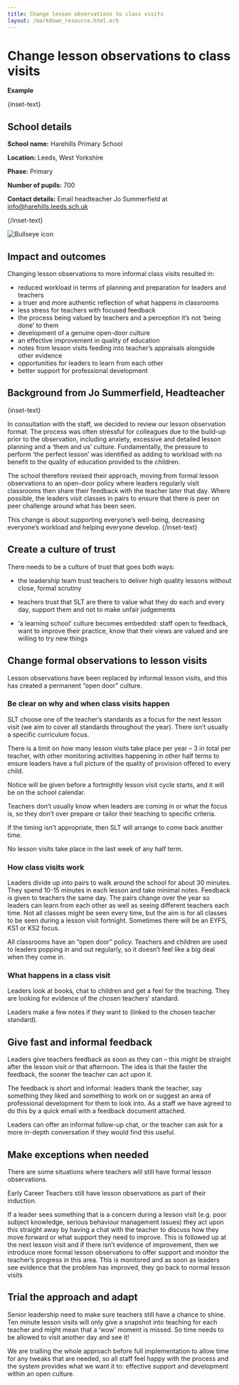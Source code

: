 ```yaml
---
title: Change lesson observations to class visits
layout: /markdown_resource.html.erb
---
```


# Change lesson observations to class visits

<strong class="govuk-tag">Example</strong>

{inset-text}

## School details

**School name:** Harehills Primary School

**Location:** Leeds, West Yorkshire

**Phase:** Primary

**Number of pupils:** 700

**Contact details:** Email headteacher Jo Summerfield at <info@harehills.leeds.sch.uk>

{/inset-text}

<div class="govuk-grid-row dfe-width-container">
  <div class="govuk-grid-column-full">
    <div class="info-box">
      <div class="info-box__corner">
        <img src="/assets/images/bullseye.svg" alt="Bullseye icon">
      </div>
      <h2 class="govuk-heading-m">
        Impact and outcomes
      </h2>
      <p>
        Changing lesson observations to more informal class visits resulted in:
      </p>
      <ul>
        <li>
        reduced workload in terms of planning and preparation for leaders and teachers
        </li>
        <li>
        a truer and more authentic reflection of what happens in classrooms 
        </li>
        <li>
        less stress for teachers with focused feedback 
        </li>
        <li>
        the process being valued by teachers and a perception it’s not ‘being done’ to them
        </li>
        <li>
        development of a genuine open-door culture 
        </li>
        <li>
        an effective improvement in quality of education 
        </li>
        <li>
        notes from lesson visits feeding into teacher’s appraisals alongside other evidence 
        </li>
        <li>
        opportunities for leaders to learn from each other  
        </li>
        <li>
        better support for professional development
        </li>
      </ul>      
    </div>
  </div>
</div>

## Background from Jo Summerfield, Headteacher

{inset-text}

In consultation with the staff, we decided to review our lesson observation format. The process was often stressful for colleagues due to the build-up prior to the observation, including anxiety, excessive and detailed lesson planning and a ‘them and us’ culture. Fundamentally, the pressure to perform ‘the perfect lesson’ was identified as adding to workload with no benefit to the quality of education provided to the children. 

The school therefore revised their approach, moving from formal lesson observations to an open-door policy where leaders regularly visit classrooms then share their feedback with the teacher later that day. Where possible, the leaders visit classes in pairs to ensure that there is peer on peer challenge around what has been seen.  

This change is about supporting everyone’s well-being, decreasing everyone’s workload and helping everyone develop. 
{/inset-text}

## Create a culture of trust 

There needs to be a culture of trust that goes both ways: 

* the leadership team trust teachers to deliver high quality lessons without close, formal scrutiny 

* teachers trust that SLT are there to value what they do each and every day, support them and not to make unfair judgements 

* ‘a learning school’ culture becomes embedded: staff open to feedback, want to improve their practice, know that their views are valued and are willing to try new things 

## Change formal observations to lesson visits 

Lesson observations have been replaced by informal lesson visits, and this has created a permanent “open door” culture.  

### Be clear on why and when class visits happen 

SLT choose one of the teacher’s standards as a focus for the next lesson visit (we aim to cover all standards throughout the year). There isn’t usually a specific curriculum focus. 

There is a limit on how many lesson visits take place per year – 3 in total per teacher, with other monitoring activities happening in other half terms to ensure leaders have a full picture of the quality of provision offered to every child.  

Notice will be given before a fortnightly lesson visit cycle starts, and it will be on the school calendar. 

Teachers don’t usually know when leaders are coming in or what the focus is, so they don’t over prepare or tailor their teaching to specific criteria.  

If the timing isn’t appropriate, then SLT will arrange to come back another time. 

No lesson visits take place in the last week of any half term. 

### How class visits work 

Leaders divide up into pairs to walk around the school for about 30 minutes. They spend 10-15 minutes in each lesson and take minimal notes. Feedback is given to teachers the same day. The pairs change over the year so leaders can learn from each other as well as seeing different teachers each time. Not all classes might be seen every time, but the aim is for all classes to be seen during a lesson visit fortnight. Sometimes there will be an EYFS, KS1 or KS2 focus. 

All classrooms have an “open door” policy. Teachers and children are used to leaders popping in and out regularly, so it doesn’t feel like a big deal when they come in. 

### What happens in a class visit 

Leaders look at books, chat to children and get a feel for the teaching. They are looking for evidence of the chosen teachers’ standard. 

Leaders make a few notes if they want to (linked to the chosen teacher standard). 

## Give fast and informal feedback 

Leaders give teachers feedback as soon as they can – this might be straight after the lesson visit or that afternoon. The idea is that the faster the feedback, the sooner the teacher can act upon it. 

The feedback is short and informal: leaders thank the teacher, say something they liked and something to work on or suggest an area of professional development for them to look into. As a staff we have agreed to do this by a quick email with a feedback document attached. 

Leaders can offer an informal follow-up chat, or the teacher can ask for a more in-depth conversation if they would find this useful. 

## Make exceptions when needed 

There are some situations where teachers will still have formal lesson observations. 

Early Career Teachers still have lesson observations as part of their induction. 

If a leader sees something that is a concern during a lesson visit (e.g. poor subject knowledge, serious behaviour management issues) they act upon this straight away by having a chat with the teacher to discuss how they move forward or what support they need to improve. This is followed up at the next lesson visit and if there isn’t evidence of improvement, then we introduce more formal lesson observations to offer support and monitor the teacher’s progress in this area. This is monitored and as soon as leaders see evidence that the problem has improved, they go back to normal lesson visits  

## Trial the approach and adapt 

Senior leadership need to make sure teachers still have a chance to shine. Ten minute lesson visits will only give a snapshot into teaching for each teacher and might mean that a ‘wow’ moment is missed. So time needs to be allowed to visit another day and see it! 

We are trialling the whole approach before full implementation to allow time for any tweaks that are needed, so all staff feel happy with the process and the system provides what we want it to: effective support and development within an open culture. 
